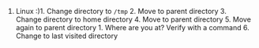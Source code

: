 1. Linux :)1. Change directory to `/tmp` 2. Move to parent directory 3. Change directory to home directory 4. Move to parent directory 5. Move again to parent directory 1. Where are you at? Verify with a command 6. Change to last visited directory